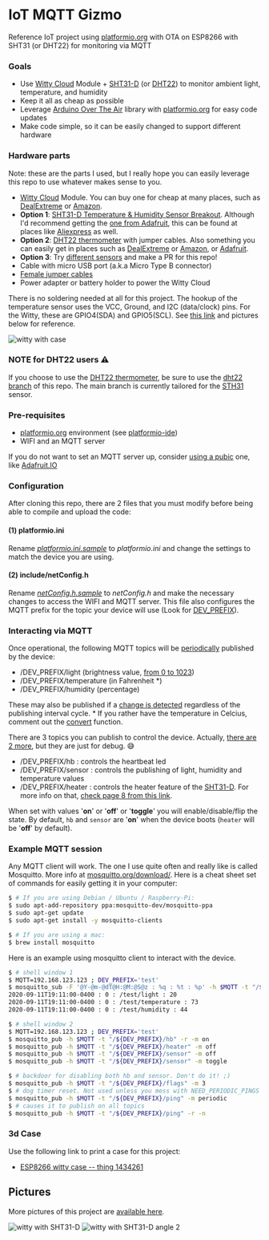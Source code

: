 # IoT MQTT Gizmo

Reference IoT project using [platformio.org][pio] with OTA on ESP8266 with SHT31 (or DHT22) for monitoring via MQTT

### Goals

- Use [Witty Cloud][witty] Module + [SHT31-D][sht31] (or [DHT22][dht22]) to monitor ambient light, temperature, and humidity
- Keep it all as cheap as possible
- Leverage [Arduino Over The Air][ota] library with [platformio.org][pio] for easy code updates
- Make code simple, so it can be easily changed to support different hardware

### Hardware parts

Note: these are the parts I used, but I really hope you can easily leverage this repo to use whatever makes sense to you.

- [Witty Cloud][witty] Module. You can buy one for cheap at many places, such as [DealExtreme](https://www.dx.com/p/esp8266-serial-esp-12f-wi-fi-witty-cloud-development-board-black-2068729.html) or [Amazon](https://amazon.com/dp/B07V2DZCYK/ref=cm_sw_em_r_mt_dp_kqtxFb26W1EPY).
- **Option 1**: [SHT31-D Temperature & Humidity Sensor Breakout][sht31]. Although I'd recommend getting the [one from Adafruit](https://www.adafruit.com/product/2857), this can be found at places like [Aliexpress](https://www.aliexpress.com/price/sht31_price.html) as well.
- **Option 2**: [DHT22 thermometer][dht22] with jumper cables. Also something you can easily get in places such as [DealExtreme](https://www.dx.com/p/dht22-2302-digital-temperature-and-humidity-sensor-module-2023234.html) or [Amazon](https://amazon.com/dp/B073F472JL/ref=cm_sw_em_r_mt_dp_pttxFb48ZJCY9), or [Adafruit](https://www.adafruit.com/product/393).
- **Option 3**: Try [different sensors](https://www.adafruit.com/?q=temperature+sensors&sort=BestMatch) and make a PR for this repo!
- Cable with micro USB port (a.k.a Micro Type B connector)
- [Female jumper cables](https://www.amazon.com/GenBasic-Piece-Female-Jumper-Wires/dp/B01L5ULRUA/ref=sr_1_5?dchild=1&keywords=electrical+female+jumper+wires&qid=1615141532&sr=8-5)
- Power adapter or battery holder to power the Witty Cloud

There is no soldering needed at all for this project. The hookup of the temperature sensor uses the VCC, Ground, and I2C (data/clock) pins.
For the Witty, these are GPIO4(SDA) and GPIO5(SCL). See [this link](https://randomnerdtutorials.com/esp8266-pinout-reference-gpios/) and pictures below for reference.

![witty with case](https://live.staticflickr.com/65535/51011525173_d20f73a1c5_4k.jpg)

### **NOTE for DHT22 users**  :warning:
If you choose to use the [DHT22 thermometer][dht22], be sure to use the [dht22 branch](https://github.com/flavio-fernandes/iotMqttGizmo/tree/dht22) of this repo. The main branch is currently tailored for the [STH31][sht31] sensor.


### Pre-requisites

- [platformio.org][pio] environment (see [platformio-ide](https://platformio.org/platformio-ide))
- WIFI and an MQTT server

If you do not want to set an MQTT server up, consider [using a pubic](https://github.com/mqtt/mqtt.github.io/wiki/public_brokers) one, like [Adafruit.IO](https://io.adafruit.com/)

### Configuration

After cloning this repo, there are 2 files that you must modify before being able to
compile and upload the code:

#### (1) **platformio.ini**

Rename _[platformio.ini.sample](https://github.com/flavio-fernandes/iotMqttGizmo/blob/93d035c7597090cd8ba87866c337a9f7e87f9ffa/platformio.ini.sample)_ to _platformio.ini_ and change the settings to match the device you are using.

#### (2) **include/netConfig.h**

Rename _[netConfig.h.sample](https://github.com/flavio-fernandes/iotMqttGizmo/blob/93d035c7597090cd8ba87866c337a9f7e87f9ffa/include/netConfig.h.sample)_ to _netConfig.h_ and make the necessary changes to access the WIFI and MQTT server.
This file also configures the MQTT prefix for the topic your device will use (Look for [DEV_PREFIX](https://github.com/flavio-fernandes/iotMqttGizmo/blob/93d035c7597090cd8ba87866c337a9f7e87f9ffa/include/netConfig.h.sample#L15)).

### Interacting via MQTT

Once operational, the following MQTT topics will be [periodically](https://github.com/flavio-fernandes/iotMqttGizmo/blob/93d035c7597090cd8ba87866c337a9f7e87f9ffa/src/net.cpp#L438) published by the device:

- /DEV_PREFIX/light        (brightness value, [from 0 to 1023](https://randomnerdtutorials.com/esp8266-adc-reading-analog-values-with-nodemcu/))
- /DEV_PREFIX/temperature  (in Fahrenheit *)
- /DEV_PREFIX/humidity     (percentage)

These may also be published if a [change is detected](https://github.com/flavio-fernandes/iotMqttGizmo/blob/93d035c7597090cd8ba87866c337a9f7e87f9ffa/src/net.cpp#L392-L404) regardless of the publishing interval cycle.
\* If you rather have the temperature in Celcius, comment out the [convert](https://github.com/flavio-fernandes/iotMqttGizmo/blob/93d035c7597090cd8ba87866c337a9f7e87f9ffa/src/temperature.cpp#L39) function.


There are 3 topics you can publish to control the device. Actually, [there are 2 more](https://github.com/flavio-fernandes/iotMqttGizmo/blob/93d035c7597090cd8ba87866c337a9f7e87f9ffa/src/net.cpp#L17-L20), but they are just for debug. :sweat_smile:

- /DEV_PREFIX/hb : controls the heartbeat led
- /DEV_PREFIX/sensor : controls the publishing of light, humidity and temperature values
- /DEV_PREFIX/heater : controls the heater feature of the [SHT31-D][sht31]. For more info on that, [check page 8 from this link](https://www.glynshop.com/erp/owweb/Daten/Datenblaetter/Sensirion/SHT3x_LSS_V0.93.pdf).

When set with values '**on**' or '**off**' or '**toggle**' you will enable/disable/flip the state. By default, `hb` and `sensor` are '**on**' when the device boots (`heater` will be '**off**' by default).

### Example MQTT session

Any MQTT client will work. The one I use quite often and really like is called Mosquitto.
More info at [mosquitto.org/download/](https://mosquitto.org/download/).
Here is a cheat sheet set of commands for easily getting it in your computer:

```bash
$ # If you are using Debian / Ubuntu / Raspberry-Pi:
$ sudo apt-add-repository ppa:mosquitto-dev/mosquitto-ppa
$ sudo apt-get update
$ sudo apt-get install -y mosquitto-clients

$ # If you are using a mac:
$ brew install mosquitto
```

Here is an example using mosquitto client to interact with the device.

```bash
$ # shell window 1
$ MQTT=192.168.123.123 ; DEV_PREFIX='test'
$ mosquitto_sub -F '@Y-@m-@dT@H:@M:@S@z : %q : %t : %p' -h $MQTT -t "/${DEV_PREFIX}/#"
2020-09-11T19:11:00-0400 : 0 : /test/light : 20
2020-09-11T19:11:00-0400 : 0 : /test/temperature : 73
2020-09-11T19:11:00-0400 : 0 : /test/humidity : 44
```

```bash
$ # shell window 2
$ MQTT=192.168.123.123 ; DEV_PREFIX='test'
$ mosquitto_pub -h $MQTT -t "/${DEV_PREFIX}/hb" -r -m on
$ mosquitto_pub -h $MQTT -t "/${DEV_PREFIX}/heater" -m off
$ mosquitto_pub -h $MQTT -t "/${DEV_PREFIX}/sensor" -m off
$ mosquitto_pub -h $MQTT -t "/${DEV_PREFIX}/sensor" -m toggle

$ # backdoor for disabling both hb and sensor. Don't do it! ;)
$ mosquitto_pub -h $MQTT -t "/${DEV_PREFIX}/flags" -m 3
$ # dog timer reset. Not used unless you mess with NEED_PERIODIC_PINGS
$ mosquitto_pub -h $MQTT -t "/${DEV_PREFIX}/ping" -m periodic
$ # causes it to publish on all topics
$ mosquitto_pub -h $MQTT -t "/${DEV_PREFIX}/ping" -r -n
```

### 3d Case

Use the following link to print a case for this project:

- [ESP8266 witty case -- thing 1434261](https://www.thingiverse.com/thing:1434261)


## Pictures

More pictures of this project are [available here](https://flic.kr/s/aHsmUG2fNW).


![witty with SHT31-D](https://live.staticflickr.com/65535/51012238811_520b679392_4k.jpg)
![witty with SHT31-D angle 2](https://live.staticflickr.com/65535/51012238851_1367dfe5f5_4k.jpg)


[pio]: https://platformio.org/ "platformio.org"
[witty]: http://www.schatenseite.de/en/2016/04/22/esp8266-witty-cloud-module/ "Witty Cloud Module"
[dht22]: https://learn.adafruit.com/dht/overview "Temperature and Humidity sensor"
[sht31]: https://learn.adafruit.com/adafruit-sht31-d-temperature-and-humidity-sensor-breakout "Adafruit SHT31-D Temperature & Humidity Sensor Breakout"
[ota]: http://arduino.esp8266.com/Arduino/versions/2.0.0/doc/ota_updates/ota_updates.html "Arduino Over The Air Library"
